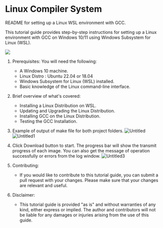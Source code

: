 # Linux Compiler System
README for setting up a Linux WSL environment with GCC.

This tutorial guide provides step-by-step instructions for setting up a Linux environment with GCC on Windows 10/11 using Windows Subsystem for Linux (WSL).

<img src="https://user-images.githubusercontent.com/95499848/226253104-4d6df8a5-99b6-4a8a-b66b-d9f9f00299a3.jpg">



1. Prerequisites:
   You will need the following:
   - A Windows 10 machine.
   - Linux Distro : Ubuntu 22.04 or 18.04
   - Windows Subsystem for Linux (WSL) installed.
   - Basic knowledge of the Linux command-line interface.

2. Brief overview of what's covered:
   - Installing a Linux Distribution on WSL.
   - Updating and Upgrading the Linux Distribution.
   - Installing GCC on the Linux Distribution.
   - Testing the GCC Installation.

3. Example of output of make file for both project folders.
![Untitled](https://user-images.githubusercontent.com/95499848/226252351-676b01e4-5a63-4d89-a144-9930d461c3ef.png)
![Untitled1](https://user-images.githubusercontent.com/95499848/226252371-34a34c59-48b3-4cde-af19-d2b63cf09f3f.png)

4. Click Download button to start. The progress bar will show the transmit progress of each image. You can also get the message of operation successfully or errors from the log window.
![Untitled3](https://user-images.githubusercontent.com/95499848/226252889-1bdd0cce-da77-4dde-8254-2b1b6aefc256.png)

 
5. Contributing:
    - If you would like to contribute to this tutorial guide, you can submit a pull request with your changes. Please make sure that your changes are relevant and useful.
   

6. Disclaimer:
   - This tutorial guide is provided "as is" and without warranties of any kind, either express or implied. The author and contributors will not be liable for any damages or injuries arising from the use of this guide.
